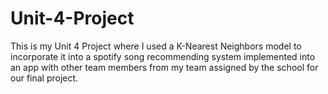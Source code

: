 # Unit-4-Project

This is my Unit 4 Project where I used a K-Nearest Neighbors model to incorporate it into a spotify song recommending system implemented into an app with other team members from my team assigned by the school for our final project.
